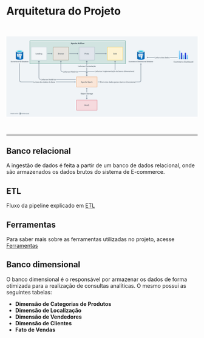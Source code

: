 # Arquitetura do Projeto

<br>

![System Architecture](./assets/architecture.png "Arquitetura do Sistema")

<br>

---

## Banco relacional

A ingestão de dados é feita a partir de um banco de dados relacional, onde são armazenados os dados brutos do sistema de E-commerce. 

## ETL

Fluxo da pipeline explicado em [ETL](./etl.md)


## Ferramentas

Para saber mais sobre as ferramentas utilizadas no projeto, acesse [Ferramentas](./ferramentas.md)

## Banco dimensional

O banco dimensional é o responsável por armazenar os dados de forma otimizada para a realização de consultas analíticas. O mesmo possui as seguintes tabelas:

- **Dimensão de Categorias de Produtos**
- **Dimensão de Localização**
- **Dimensão de Vendedores**
- **Dimensão de Clientes**
- **Fato de Vendas**
